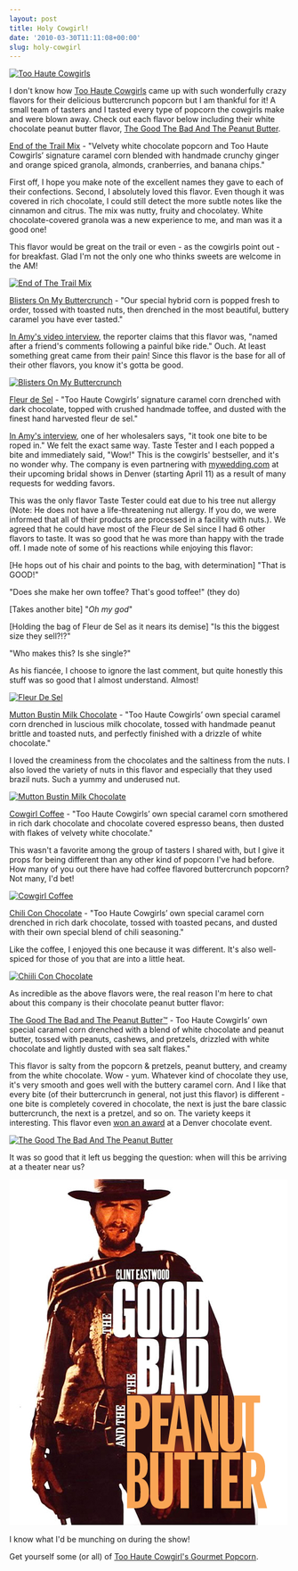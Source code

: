 ```yaml
---
layout: post
title: Holy Cowgirl!
date: '2010-03-30T11:11:08+00:00'
slug: holy-cowgirl
---
```

<a href="http://www.flickr.com/photos/kstar810/4455434813/in/set-72157623674938748/"><img src="http://farm5.static.flickr.com/4052/4455434813_67c3ee5513.jpg" alt="Too Haute Cowgirls" /></a>

I don't know how <a href="http://www.toohautecowgirls.com/">Too Haute Cowgirls</a> came up with such wonderfully crazy flavors for their delicious buttercrunch popcorn but I am thankful for it! A small team of tasters and I tasted every type of popcorn the cowgirls make and were blown away. Check out each flavor below including their white chocolate peanut butter flavor, <a href="http://www.toohautecowgirls.com/products/the-good-the-bad-and-the-peanut-butter">The Good The Bad And The Peanut Butter</a>.

<a href="http://www.toohautecowgirls.com/products/end-of-the-trail-mix">End of the Trail Mix</a> - "Velvety white chocolate popcorn and Too Haute Cowgirls’ signature caramel corn blended with handmade crunchy ginger and orange spiced granola, almonds, cranberries, and banana chips." 

First off, I hope you make note of the excellent names they gave to each of their confections. Second, I absolutely loved this flavor. Even though it was covered in rich chocolate, I could still detect the more subtle notes like the cinnamon and citrus. The mix was nutty, fruity and chocolatey. White chocolate-covered granola was a new experience to me, and man was it a good one!

This flavor would be great on the trail or even - as the cowgirls point out - for breakfast. Glad I'm not the only one who thinks sweets are welcome in the AM!

<a href="http://www.flickr.com/photos/kstar810/4456208984/in/set-72157623674938748"><img src="http://farm5.static.flickr.com/4044/4456208984_822b568380.jpg" alt="End of The Trail Mix" /></a>

<a href="http://www.toohautecowgirls.com/products/blisters-on-my-buttercrunch">Blisters On My Buttercrunch</a> - "Our special hybrid corn is popped fresh to order, tossed with toasted nuts, then drenched in the most beautiful, buttery caramel you have ever tasted." 

<a href="http://cbs4denver.com/local/chocolate.denver.tattered.2.1484865.html">In Amy's video interview</a>, the reporter claims that this flavor was, "named after a friend's comments following a painful bike ride." Ouch. At least something great came from their pain! Since this flavor is the base for all of their other flavors, you know it's gotta be good.

<a href="http://www.flickr.com/photos/kstar810/4455430069/in/set-72157623674938748"><img src="http://farm5.static.flickr.com/4044/4455430069_73f6986c47.jpg" alt="Blisters On My Buttercrunch" /></a>

<a href="http://www.toohautecowgirls.com/products/fistful-of-fleur-de-sel">Fleur de Sel</a> - "Too Haute Cowgirls’ signature caramel corn drenched with dark chocolate, topped with crushed handmade toffee, and dusted with the finest hand harvested fleur de sel." 

<a href="http://cbs4denver.com/local/chocolate.denver.tattered.2.1484865.html">In Amy's interview</a>, one of her wholesalers says, "it took one bite to be roped in." We felt the exact same way. Taste Tester and I each popped a bite and immediately said, "Wow!" This is the cowgirls' bestseller, and it's no wonder why. The company is even partnering with <a href="http://www.mywedding.com/">mywedding.com</a> at their upcoming bridal shows in Denver (starting April 11) as a result of many requests for wedding favors. 

This was the only flavor Taste Tester could eat due to his tree nut allergy (Note: He does not have a life-threatening nut allergy. If you do, we were informed that all of their products are processed in a facility with nuts.). We agreed that he could have most of the Fleur de Sel since I had 6 other flavors to taste. It was so good that he was more than happy with the trade off. I made note of some of his reactions while enjoying this flavor:

[He hops out of his chair and points to the bag, with determination] "That is GOOD!"

"Does she make her own toffee? That's good toffee!" (they do)

[Takes another bite] "<em>Oh my god</em>"

[Holding the bag of Fleur de Sel as it nears its demise] "Is this the biggest size they sell?!?"

"Who makes this? Is she single?"

As his fiancée, I choose to ignore the last comment, but quite honestly this stuff was so good that I almost understand. Almost! 

<a href="http://www.flickr.com/photos/kstar810/4456212166/in/set-72157623674938748"><img src="http://farm3.static.flickr.com/2736/4456212166_153c74aa4e.jpg" alt="Fleur De Sel" /></a>

<a href="http://www.toohautecowgirls.com/products/mutton-bustin-milk-chocolate">Mutton Bustin Milk Chocolate</a> - "Too Haute Cowgirls’ own special caramel corn drenched in luscious milk chocolate, tossed with handmade peanut brittle and toasted nuts, and perfectly finished with a drizzle of white chocolate." 

I loved the creaminess from the chocolates and the saltiness from the nuts. I also loved the variety of nuts in this flavor and especially that they used brazil nuts. Such a yummy and underused nut.

<a href="http://www.flickr.com/photos/kstar810/4455431759/in/set-72157623674938748/"><img src="http://farm5.static.flickr.com/4003/4455431759_8327285213.jpg" alt="Mutton Bustin Milk Chocolate" /></a>

<a href="http://www.toohautecowgirls.com/products/cowgirl-coffee">Cowgirl Coffee</a> - "Too Haute Cowgirls’ own special caramel corn smothered in rich dark chocolate and chocolate covered espresso beans, then dusted with flakes of velvety white chocolate." 

This wasn't a favorite among the group of tasters I shared with, but I give it props for being different than any other kind of popcorn I've had before. How many of you out there have had coffee flavored buttercrunch popcorn? Not many, I'd bet!

<a href="http://www.flickr.com/photos/kstar810/4456211534/in/set-72157623674938748/"><img src="http://farm5.static.flickr.com/4040/4456211534_9c8347f6ca.jpg" alt="Cowgirl Coffee" /></a>

<a href="http://www.toohautecowgirls.com/products/chili-con-chocolate">Chili Con Chocolate</a> - "Too Haute Cowgirls’ own special caramel corn drenched in rich dark chocolate, tossed with toasted pecans, and dusted with their own special blend of chili seasoning." 

Like the coffee, I enjoyed this one because it was different. It's also well-spiced for those of you that are into a little heat.

<a href="http://www.flickr.com/photos/kstar810/4455431159/in/set-72157623674938748/"><img src="http://farm5.static.flickr.com/4048/4455431159_e8d87d4559.jpg" alt="Chiili Con Chocolate" /></a>

As incredible as the above flavors were, the real reason I'm here to chat about this company is their chocolate peanut butter flavor:

<a href="http://www.toohautecowgirls.com/products/the-good-the-bad-and-the-peanut-butter">The Good The Bad and The Peanut Butter™</a> - Too Haute Cowgirls’ own special caramel corn drenched with a blend of white chocolate and peanut butter, tossed with peanuts, cashews, and pretzels, drizzled with white chocolate and lightly dusted with sea salt flakes."

This flavor is salty from the popcorn & pretzels, peanut buttery, and creamy from the white chocolate. Wow - yum. Whatever kind of chocolate they use, it's very smooth and goes well with the buttery caramel corn. And I like that every bite (of their buttercrunch in general, not just this flavor) is different - one bite is completely covered in chocolate, the next is just the bare classic buttercrunch, the next is a pretzel, and so on. The variety keeps it interesting. This flavor even <a href="http://www.toohautecowgirls.com/blogs/diary/1478992-in-the-news">won an award</a> at a Denver chocolate event.

<a href="http://www.flickr.com/photos/kstar810/4456210894/in/set-72157623674938748/"><img src="http://farm5.static.flickr.com/4022/4456210894_6f6e3b78e9.jpg" alt="The Good The Bad And The Peanut Butter"/></a>

It was so good that it left us begging the question: when will this be arriving at a theater near us?

<img src='images/uploads/2010/03/good_bad_ugly1.jpg' alt='The Good The Bad And The Peanut Butter' class="yellowborder"/>

I know what I'd be munching on during the show! 

Get yourself some (or all) of <a href="http://www.toohautecowgirls.com/">Too Haute Cowgirl's Gourmet Popcorn</a>.
